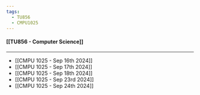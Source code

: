 ```yaml
---
tags:
  - TU856
  - CMPU1025
---
```

#### [[TU856 - Computer Science]]

---

- [[CMPU 1025 - Sep 16th 2024]]
- [[CMPU 1025 - Sep 17th 2024]]
- [[CMPU 1025 - Sep 18th 2024]]
- [[CMPU 1025 - Sep 23rd 2024]]
- [[CMPU 1025 - Sep 24th 2024]]